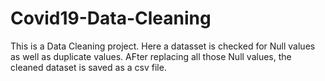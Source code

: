 # Covid19-Data-Cleaning
This is a Data Cleaning project. Here a datasset is checked for Null values as well as duplicate values. AFter replacing all those Null values, the cleaned dataset is saved as a csv file. 
